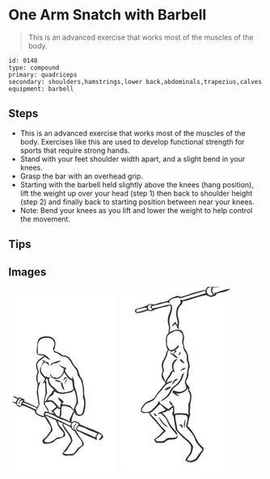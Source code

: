 # One Arm Snatch with Barbell
> This is an advanced exercise that works most of the muscles of the body.

``` 
id: 0148 
type: compound 
primary: quadriceps 
secondary: shoulders,hamstrings,lower back,abdominals,trapezius,calves 
equipment: barbell 
``` 

## Steps

 - This is an advanced exercise that works most of the muscles of the body. Exercises like this are used to develop functional strength for sports that require strong hands.
 - Stand with your feet shoulder width apart, and a slight bend in your knees.
 - Grasp the bar with an overhead grip.
 - Starting with the barbell held slightly above the knees (hang position), lift the weight up over your head (step 1) then back to shoulder height (step 2) and finally back to starting position between near your knees.
 - Note: Bend your knees as you lift and lower the weight to help control the movement.

## Tips


## Images

<svg width="163pt" height="275pt" viewBox="0 0 163 275" xmlns="http://www.w3.org/2000/svg">
  <g fill="#FFF">
    <path d="M0 0h163v275H0V0m45.71 76.72c-3.28 3.59-2.85 8.76-3.35 13.25-.51 3.35-.71 6.81.27 10.09.85.37 1.7.73 2.55 1.1 2.79.09 5.51.77 8.26 1.2-4.27 3.22-9.86 5.73-11.92 11.01-1.54 4.32.72 8.6 1.59 12.78-.2 2.7-1.81 5.11-1.86 7.85-.32 3.83 1.39 7.39 2.07 11.08.1 3.67-.91 7.24-1.37 10.85.51 6.46 2.18 12.77 2.75 19.23-.83 1.23-1.63 2.49-2.41 3.75-6.07-3.2-12.28-6.1-18.7-8.51l.08-2.96c-3.01-1.69-6.56-4.23-10.05-2.15-1.98-1.89-4.67-3.13-7.45-2.7a45.19 45.19 0 0 0 7.09 3.98c-.74 1.67-1.37 3.39-2.22 5.01-1.95-.31-3.87-.8-5.82-1.11 1.67 1.29 3.52 2.32 5.53 2.98 1.4 2.01 2.87 4.21 5.27 5.11 2.15-.78 4.11-3.52 6.56-1.99 5.4 2.38 11.09 4.25 16.12 7.38.31 2.33 1.4 4.56 3.41 5.87 3.65 1.91 7.41 4.64 11.77 3.51 2.23 4.21 4.9 8.16 7.41 12.2 2.28 3.26 2.11 8.2-.68 11.13-1.8 2.18-2.99 4.87-5.29 6.61-1.65 1.5-3.74 2.65-4.81 4.69-.21 1.89.4 3.76 1.83 5.05 4.63.51 9.36-.29 13.67-2.04 2.61-1.83 4.54-5.02 7.99-5.29 3.74-.56 7.29-2.05 10.25-4.42.47-9.13-9.72-13.46-11.35-21.83 2.93 1.3 5.83 2.67 8.86 3.74-.7.43-1.4.87-2.1 1.31 1.83 3.4 3.19 7.13 5.85 10.02 3.67 4.04 6.21 9.09 7.48 14.39-1.79 3.17-4.11 6-5.96 9.13-1.93 3.5-5.13 6.05-6.96 9.62 1.02 2.96 4.4 3.42 7.11 3.1 3.13-.39 6.46.27 9.46-.83 5.11-3.71 7.82-9.83 13.26-13.19 1.99-.98 2.09-3.4 1.38-5.24-2.8-6.69-8.95-11.45-11-18.54-2.27-.55-4.37-1.74-6.06-3.34-.42-1.98-.53-4-.62-6.02 1.38-.95 2.59-2.2 4.16-2.86 2.33.87 4.59 1.91 6.81 3.03-1.62 2.2-3.28 4.37-4.7 6.71.67 1.12 1.35 2.26 2.02 3.4a29.2 29.2 0 0 1 6.5 2.92c7.15 4.52 15.45 6.64 22.8 10.79-.14-1.85-.46-3.69-.29-5.54.63-1.62 2.08-2.72 3.14-4.03 1.46.69 2.88 1.46 4.29 2.27-.4 3.1-2.71 5.2-4.78 7.3 3.26.02 5.7-2.15 7.19-4.89-.75-1.88-1.61-3.89-3.53-4.84-9.64-5.88-20.75-8.52-30.83-13.45-1.3-3.55-5.07-3.84-8.13-5.01-.31.04-.94.13-1.26.18-1.15.7-2.38 1.24-3.57 1.86.2-5.62 1.9-10.99 4.98-15.69.47 6.93 11.08 8.28 13.48 1.96 2.86-8.11 3.32-17.16.98-25.46-1.29-4.35-.13-8.9-1.05-13.28-1.09-4.63-.83-9.82-3.9-13.76-3.43-4.24-3.1-10.23-6.43-14.51-1.77-1.96-4.11-3.48-5.18-5.99-2.14-4.3-4.18-9.06-8.67-11.41-2.62-2.2-6.66-.26-9.05-2.83-3.03-3.32-8.02-3.12-11.1-6.32 1.95-3.94 2.41-8.41 1.91-12.73-.71-3.73-4.1-6.14-7.45-7.37-5.48-.99-11.74-1.12-16.23 2.69m50.63 132.74c.54.89 1.22 1.63 2.04 2.2-.17-.92-.52-2.76-.7-3.69 1.15-1.87 2.78-3.37 3.93-5.24-2.76 1.35-4.7 3.68-5.27 6.73z"/>
    <path d="M43.77 84.94c.54-5.42 5.87-9.43 11.16-9.25 2.97.18 6.29-.27 8.88 1.51 2.81 1.5 4.11 4.76 4.37 7.79-.08 2.56-1.42 4.8-2.28 7.14.48 1.73 1.37 3.31 2.07 4.96 2.78 1.03 5.86 1.7 7.99 3.92 3.09 3.61 8.83 1.5 12.08 4.87 3.23 2.7 4.85 6.66 7.02 10.16 1.59 2.66 3.87 4.8 5.61 7.35 2.23 3.03 1.01 7.4 3.58 10.27 4.55 4.66 5.11 11.45 6.12 17.54 0 4.37.79 8.78.04 13.12 2.48 4.52 2.15 9.92 1.21 14.82-.92 3.53-.88 7.5-3.26 10.48-1.78.27-3.58.05-5.37-.02-1.61-2.87-2.74-5.96-3.84-9.04 1.3-2.71 2.48-5.48 4.23-7.93-.17-5.31-1.33-10.51-2.24-15.72-.71-4.47-3.72-8.34-3.54-12.99.37-4.1-1.28-7.91-2.9-11.57.02 1.52.11 3.03.19 4.55-5.16-2.01-7.71-6.95-10.75-11.17-.15-2.11.03-4.2 2.25-5.13-4.47-1.13-8.62-3.08-12.51-5.52 2.52 2.41 5.22 4.63 8.2 6.47.09 5.98-3.99 12.36-9.94 13.89-2.22-.62-4.49-1.06-6.78-1.37-1.07-1.69-2.1-3.45-3.7-4.71.6 6.85 9.49 9.65 14.63 5.92 2.87-1.95 4.67-5.02 6.5-7.89 1.61 2.37 3.25 4.71 5.03 6.95a15.91 15.91 0 0 0-3.96-.07c-1.38 1.56-1.97 3.63-2.87 5.47 2.48-1.92 4.09-5.27 7.68-5.14l-.29.96c1.72 1.11 3.43 2.24 5.21 3.27.42.61.84 1.23 1.27 1.84-.15 3.93.8 7.77 1.71 11.56-4.85 3.64-11.09 4.11-16.89 4.98-3.23-.58-7-1.15-8.76-4.31-2.18-3.45-6.43-4.86-8.28-8.56-1.76-2.22-2.19-5.04-2.78-7.72.92-.65 1.84-1.31 2.75-1.97-3.16-.08-6.28-.62-9.12-2.04-1.57-2.29-3.61-4.24-5.01-6.64-.33-2.46-.14-4.96-.13-7.43.64-.63 1.29-1.26 1.93-1.88-.04-.36-.13-1.07-.18-1.42 1.43-1.08 2.89-2.13 4.14-3.42 2.41 1.51 4.25 3.69 6.33 5.59-.42-1.71-.92-3.4-1.42-5.08-1.95-.66-3.95-1.13-5.98-1.47l1.61-.82c-1.85-.53-3.72-1.01-5.59-1.44 1.04.84 2.09 1.68 3.15 2.52-.92 1.13-1.82 2.29-2.72 3.44l.12 1.77c-2.55 2.7-3.75 6.48-2.96 10.14 1.5 3.79 4.14 7.09 7.48 9.44-.94 2.95-2.46 5.66-3.61 8.53.7-.74 2.09-2.22 2.78-2.96 2.31 5.07.53 10.63 1.79 15.88-.92 4.88-2.59 9.69-2.76 14.67-.32 4.59 3.6 7.72 5.79 11.3-.04.72-.11 2.14-.15 2.85l-3.24-1.17c-2.75 1.51-2.59 4.49-2.51 7.23-4.13-1.4-8.76-2.47-11.45-6.23.2-1.06.41-2.12.62-3.17 2.07-2.6 3.78-5.6 4.52-8.85-.76-6.38-1.73-12.74-2.28-19.14.47-4.79 1.87-9.35 3.65-13.79-1.14.68-2.26 1.37-3.37 2.1-.79-5.15-1.77-10.84.98-15.59-1.02-3.89-1.72-7.86-2.55-11.8.86-2.35 1.7-5.08 4.09-6.32 2.71-1.44 4.88-3.63 7.28-5.51 2.68 1.92 5.34 4.23 8.78 4.51-3.46-2.78-6.24-6.87-10.72-8.06-2.61-.37-5.28-.07-7.88-.6-1.02-4.88-.59-9.92-.25-14.85m20.06 28.57c-.56 1.4-1.12 2.79-1.64 4.2 1.37-1.15 2.65-2.39 3.88-3.68 4.22-.29 8.56-1.43 11.73-4.37-4.95-.26-9.34 2.51-13.97 3.85m21.16 25.61c-.77 1.93-1.54 3.86-2.17 5.85 1.81-2.81 3.55-5.67 4.98-8.68-.98.9-1.91 1.85-2.81 2.83m-16.16.21c2.79.96 5.56 2.22 8.55 2.34.12-.3.37-.9.49-1.19-2.34-.84-4.73-1.51-7.08-2.3-.49.29-1.47.86-1.96 1.15m9.02 3.55c.53 4.11 1.69 8.55 5.51 10.83-1.25-3.94-2.92-7.74-3.66-11.83-.46.25-1.39.75-1.85 1z"/>
    <path d="M56.83 135.69c1.04 1.61 2.05 3.3 2.07 5.29.17 5.41 5.35 8.26 8.54 11.91-1.7 1.63-3.08 3.55-3.85 5.79-4.57 3.08-6.09 8.62-9.38 12.77-.81-5.02 1.68-9.46 3.14-14.05-.69-5.72-1.31-11.47-1.04-17.24-.43-.07-1.28-.2-1.71-.26.74-1.41 1.48-2.81 2.23-4.21zM87.12 157.77c4.13.09 7.8-1.74 10.75-4.54 1.66 6.1 3.59 12.32 2.99 18.73-1.4 3.59-3.02 7.1-4.54 10.65-1.47-2.59-3.28-5.52-6.18-6.63-3.64-.5-7.3-.85-10.89-1.72.94-1.33 1.86-2.66 2.75-4.02-2.67-2.25-5.2-5.06-8.74-5.86 1.2 2.84 3.11 5.3 5.28 7.48-.74 1.58-1.45 3.17-2.11 4.79.47.84.94 1.69 1.42 2.53-.67-.01-2.02-.05-2.69-.06-2.64-3.06-5.1-6.32-8.19-8.94-2.51-2.22-6.08-1.64-9.14-1.66l2.4-4.26c2.68-2.12 7.35-3.26 7.05-7.45.25-.38.75-1.12.99-1.49 5.3 4.18 12.63 4.72 18.85 2.45zM16.05 165.99l3.81.24c-.96.67-1.94 1.32-2.92 1.96-1.04 1.88-1.74 3.91-2.3 5.98l1.55-.08c.34-1.53.04-3.42 1.3-4.58 1.51-.9 3.34-.7 5.01-.88-1.89 1.86-4.31 3.65-3.49 6.68-.97.58-1.93 1.15-2.9 1.73-1.06-.68-2.11-1.36-3.17-2.04-.1-.76-.32-2.29-.42-3.05 1.08-2.04 2.22-4.05 3.53-5.96z"/>
    <path d="M54.11 171.91c2.87-.69 5.77-1.25 8.73-1.44 3.54 1.82 6.25 4.62 8.17 8.09-2.77 1.85-5.06 4.28-7.61 6.39.54.32 1.61.98 2.14 1.31.57.81 1.15 1.62 1.74 2.43-2.49-.84-5.04-1.46-7.56-2.19-.33-1.77-.18-3.69-.9-5.37-1.3-1.88-2.93-3.49-4.33-5.29-.12-1.31-.25-2.62-.38-3.93zM20.15 172.96c2.26-1.82 4.97-.22 7.24.7 4.88 2.18 9.81 4.25 14.71 6.39-.36.58-1.09 1.75-1.45 2.34-6.78-3.27-13.75-6.11-20.5-9.43zM79.27 177.34c3.69-1.53 7.77.26 11.38 1.28 2.22 1.47 4.04 3.46 5.81 5.44.62-.59 1.26-1.16 1.91-1.72-3.08 4.69-5.27 9.83-7.83 14.8.19.72.58 2.17.78 2.9-4.74-2.49-9.64-4.65-14.63-6.55.66-1.19 1.33-2.37 2.01-3.54-.28-4.2-.48-8.5.57-12.61z"/>
    <path d="M66.86 184.82c2.03-2.38 4.82-3.89 7.23-5.83l-.77 2.37c1.15-.05 2.3-.06 3.44-.01-.29 3.89-.01 7.9-1.41 11.62-1.55-.83-3.1-1.66-4.67-2.47-.85-2.17-2.56-3.78-3.82-5.68zM53.32 189.03c2.84-3.22 7.04-.64 10.17.62 5.24 1.58 9.41 5.41 14.63 7.03 5.21 1.4 10.11 3.7 15.04 5.86-.33.97-.98 2.91-1.31 3.89-12.57-6.36-25.3-12.54-38.53-17.4zM54.17 190.88c5.69 2.01 10.91 5.06 16.39 7.52 1.26 3.52 2.29 7.23 4.67 10.2 1.78 2.87 4.47 5.03 6.13 7.98 1.46 1.84-.29 3.95-.78 5.84-3.27 1.75-7.46.22-10.36 2.76-3.25 2.66-6.74 5.65-11.17 5.75-1.98-.18-4.95.46-5.63-2.07.98-2.91 3.92-4.37 5.61-6.8 2.12-2.9 4.26-5.78 6.42-8.65-1.04-8.63-6.05-15.88-11.28-22.53z"/>
    <path d="M81.2 204.73c.65-.29 1.3-.58 1.95-.86 2.76 1.66 5.71 2.98 8.64 4.32 1.47 2.92 3.94 5.19 6.91 6.54 2.44 7.41 10.94 11.8 11 20.07-2.53 2.44-6 3.79-8.1 6.69-1.65 2.32-3.31 4.7-5.62 6.42-4.87.3-10.43 1.86-14.69-1.35 2.36-1.63 5.46-2.75 6.57-5.65 2.03-4.46 5.73-7.97 7.26-12.67-1.18-3.41-1.88-7.14-4.35-9.93-3.46-4.33-6.67-8.85-9.57-13.58zM103.92 206.81c3.9 1.01 7.79 2.13 11.4 3.98 5.33 2.93 11.17 4.74 16.8 7-1.48 1.88-2.85 3.87-3.71 6.13-7.6-4.67-16.18-7.47-24.33-10.96-1-.62-1.97-1.27-2.93-1.93.9-1.43 1.83-2.83 2.77-4.22z"/>
  </g>
  <g fill="#333">
    <path d="M45.71 76.72c4.49-3.81 10.75-3.68 16.23-2.69 3.35 1.23 6.74 3.64 7.45 7.37.5 4.32.04 8.79-1.91 12.73 3.08 3.2 8.07 3 11.1 6.32 2.39 2.57 6.43.63 9.05 2.83 4.49 2.35 6.53 7.11 8.67 11.41 1.07 2.51 3.41 4.03 5.18 5.99 3.33 4.28 3 10.27 6.43 14.51 3.07 3.94 2.81 9.13 3.9 13.76.92 4.38-.24 8.93 1.05 13.28 2.34 8.3 1.88 17.35-.98 25.46-2.4 6.32-13.01 4.97-13.48-1.96a30.443 30.443 0 0 0-4.98 15.69c1.19-.62 2.42-1.16 3.57-1.86.32-.05.95-.14 1.26-.18 3.06 1.17 6.83 1.46 8.13 5.01 10.08 4.93 21.19 7.57 30.83 13.45 1.92.95 2.78 2.96 3.53 4.84-1.49 2.74-3.93 4.91-7.19 4.89 2.07-2.1 4.38-4.2 4.78-7.3-1.41-.81-2.83-1.58-4.29-2.27-1.06 1.31-2.51 2.41-3.14 4.03-.17 1.85.15 3.69.29 5.54-7.35-4.15-15.65-6.27-22.8-10.79a29.2 29.2 0 0 0-6.5-2.92c-.67-1.14-1.35-2.28-2.02-3.4 1.42-2.34 3.08-4.51 4.7-6.71-2.22-1.12-4.48-2.16-6.81-3.03-1.57.66-2.78 1.91-4.16 2.86.09 2.02.2 4.04.62 6.02 1.69 1.6 3.79 2.79 6.06 3.34 2.05 7.09 8.2 11.85 11 18.54.71 1.84.61 4.26-1.38 5.24-5.44 3.36-8.15 9.48-13.26 13.19-3 1.1-6.33.44-9.46.83-2.71.32-6.09-.14-7.11-3.1 1.83-3.57 5.03-6.12 6.96-9.62 1.85-3.13 4.17-5.96 5.96-9.13-1.27-5.3-3.81-10.35-7.48-14.39-2.66-2.89-4.02-6.62-5.85-10.02.7-.44 1.4-.88 2.1-1.31-3.03-1.07-5.93-2.44-8.86-3.74 1.63 8.37 11.82 12.7 11.35 21.83-2.96 2.37-6.51 3.86-10.25 4.42-3.45.27-5.38 3.46-7.99 5.29-4.31 1.75-9.04 2.55-13.67 2.04-1.43-1.29-2.04-3.16-1.83-5.05 1.07-2.04 3.16-3.19 4.81-4.69 2.3-1.74 3.49-4.43 5.29-6.61 2.79-2.93 2.96-7.87.68-11.13-2.51-4.04-5.18-7.99-7.41-12.2-4.36 1.13-8.12-1.6-11.77-3.51-2.01-1.31-3.1-3.54-3.41-5.87-5.03-3.13-10.72-5-16.12-7.38-2.45-1.53-4.41 1.21-6.56 1.99-2.4-.9-3.87-3.1-5.27-5.11-2.01-.66-3.86-1.69-5.53-2.98 1.95.31 3.87.8 5.82 1.11.85-1.62 1.48-3.34 2.22-5.01a45.19 45.19 0 0 1-7.09-3.98c2.78-.43 5.47.81 7.45 2.7 3.49-2.08 7.04.46 10.05 2.15l-.08 2.96c6.42 2.41 12.63 5.31 18.7 8.51.78-1.26 1.58-2.52 2.41-3.75-.57-6.46-2.24-12.77-2.75-19.23.46-3.61 1.47-7.18 1.37-10.85-.68-3.69-2.39-7.25-2.07-11.08.05-2.74 1.66-5.15 1.86-7.85-.87-4.18-3.13-8.46-1.59-12.78 2.06-5.28 7.65-7.79 11.92-11.01-2.75-.43-5.47-1.11-8.26-1.2-.85-.37-1.7-.73-2.55-1.1-.98-3.28-.78-6.74-.27-10.09.5-4.49.07-9.66 3.35-13.25m-1.94 8.22c-.34 4.93-.77 9.97.25 14.85 2.6.53 5.27.23 7.88.6 4.48 1.19 7.26 5.28 10.72 8.06-3.44-.28-6.1-2.59-8.78-4.51-2.4 1.88-4.57 4.07-7.28 5.51-2.39 1.24-3.23 3.97-4.09 6.32.83 3.94 1.53 7.91 2.55 11.8-2.75 4.75-1.77 10.44-.98 15.59 1.11-.73 2.23-1.42 3.37-2.1-1.78 4.44-3.18 9-3.65 13.79.55 6.4 1.52 12.76 2.28 19.14-.74 3.25-2.45 6.25-4.52 8.85-.21 1.05-.42 2.11-.62 3.17 2.69 3.76 7.32 4.83 11.45 6.23-.08-2.74-.24-5.72 2.51-7.23l3.24 1.17c.04-.71.11-2.13.15-2.85-2.19-3.58-6.11-6.71-5.79-11.3.17-4.98 1.84-9.79 2.76-14.67-1.26-5.25.52-10.81-1.79-15.88-.69.74-2.08 2.22-2.78 2.96 1.15-2.87 2.67-5.58 3.61-8.53-3.34-2.35-5.98-5.65-7.48-9.44-.79-3.66.41-7.44 2.96-10.14l-.12-1.77c.9-1.15 1.8-2.31 2.72-3.44-1.06-.84-2.11-1.68-3.15-2.52 1.87.43 3.74.91 5.59 1.44l-1.61.82c2.03.34 4.03.81 5.98 1.47.5 1.68 1 3.37 1.42 5.08-2.08-1.9-3.92-4.08-6.33-5.59-1.25 1.29-2.71 2.34-4.14 3.42.05.35.14 1.06.18 1.42-.64.62-1.29 1.25-1.93 1.88-.01 2.47-.2 4.97.13 7.43 1.4 2.4 3.44 4.35 5.01 6.64 2.84 1.42 5.96 1.96 9.12 2.04-.91.66-1.83 1.32-2.75 1.97.59 2.68 1.02 5.5 2.78 7.72 1.85 3.7 6.1 5.11 8.28 8.56 1.76 3.16 5.53 3.73 8.76 4.31 5.8-.87 12.04-1.34 16.89-4.98-.91-3.79-1.86-7.63-1.71-11.56-.43-.61-.85-1.23-1.27-1.84-1.78-1.03-3.49-2.16-5.21-3.27l.29-.96c-3.59-.13-5.2 3.22-7.68 5.14.9-1.84 1.49-3.91 2.87-5.47 1.32-.14 2.64-.12 3.96.07-1.78-2.24-3.42-4.58-5.03-6.95-1.83 2.87-3.63 5.94-6.5 7.89-5.14 3.73-14.03.93-14.63-5.92 1.6 1.26 2.63 3.02 3.7 4.71 2.29.31 4.56.75 6.78 1.37 5.95-1.53 10.03-7.91 9.94-13.89-2.98-1.84-5.68-4.06-8.2-6.47 3.89 2.44 8.04 4.39 12.51 5.52-2.22.93-2.4 3.02-2.25 5.13 3.04 4.22 5.59 9.16 10.75 11.17-.08-1.52-.17-3.03-.19-4.55 1.62 3.66 3.27 7.47 2.9 11.57-.18 4.65 2.83 8.52 3.54 12.99.91 5.21 2.07 10.41 2.24 15.72-1.75 2.45-2.93 5.22-4.23 7.93 1.1 3.08 2.23 6.17 3.84 9.04 1.79.07 3.59.29 5.37.02 2.38-2.98 2.34-6.95 3.26-10.48.94-4.9 1.27-10.3-1.21-14.82.75-4.34-.04-8.75-.04-13.12-1.01-6.09-1.57-12.88-6.12-17.54-2.57-2.87-1.35-7.24-3.58-10.27-1.74-2.55-4.02-4.69-5.61-7.35-2.17-3.5-3.79-7.46-7.02-10.16-3.25-3.37-8.99-1.26-12.08-4.87-2.13-2.22-5.21-2.89-7.99-3.92-.7-1.65-1.59-3.23-2.07-4.96.86-2.34 2.2-4.58 2.28-7.14-.26-3.03-1.56-6.29-4.37-7.79-2.59-1.78-5.91-1.33-8.88-1.51-5.29-.18-10.62 3.83-11.16 9.25m13.06 50.75c-.75 1.4-1.49 2.8-2.23 4.21.43.06 1.28.19 1.71.26-.27 5.77.35 11.52 1.04 17.24-1.46 4.59-3.95 9.03-3.14 14.05 3.29-4.15 4.81-9.69 9.38-12.77.77-2.24 2.15-4.16 3.85-5.79-3.19-3.65-8.37-6.5-8.54-11.91-.02-1.99-1.03-3.68-2.07-5.29m30.29 22.08c-6.22 2.27-13.55 1.73-18.85-2.45-.24.37-.74 1.11-.99 1.49.3 4.19-4.37 5.33-7.05 7.45l-2.4 4.26c3.06.02 6.63-.56 9.14 1.66 3.09 2.62 5.55 5.88 8.19 8.94.67.01 2.02.05 2.69.06-.48-.84-.95-1.69-1.42-2.53.66-1.62 1.37-3.21 2.11-4.79-2.17-2.18-4.08-4.64-5.28-7.48 3.54.8 6.07 3.61 8.74 5.86-.89 1.36-1.81 2.69-2.75 4.02 3.59.87 7.25 1.22 10.89 1.72 2.9 1.11 4.71 4.04 6.18 6.63 1.52-3.55 3.14-7.06 4.54-10.65.6-6.41-1.33-12.63-2.99-18.73-2.95 2.8-6.62 4.63-10.75 4.54m-71.07 8.22c-1.31 1.91-2.45 3.92-3.53 5.96.1.76.32 2.29.42 3.05 1.06.68 2.11 1.36 3.17 2.04.97-.58 1.93-1.15 2.9-1.73-.82-3.03 1.6-4.82 3.49-6.68-1.67.18-3.5-.02-5.01.88-1.26 1.16-.96 3.05-1.3 4.58l-1.55.08c.56-2.07 1.26-4.1 2.3-5.98.98-.64 1.96-1.29 2.92-1.96l-3.81-.24m38.06 5.92c.13 1.31.26 2.62.38 3.93 1.4 1.8 3.03 3.41 4.33 5.29.72 1.68.57 3.6.9 5.37 2.52.73 5.07 1.35 7.56 2.19-.59-.81-1.17-1.62-1.74-2.43-.53-.33-1.6-.99-2.14-1.31 2.55-2.11 4.84-4.54 7.61-6.39-1.92-3.47-4.63-6.27-8.17-8.09-2.96.19-5.86.75-8.73 1.44m-33.96 1.05c6.75 3.32 13.72 6.16 20.5 9.43.36-.59 1.09-1.76 1.45-2.34-4.9-2.14-9.83-4.21-14.71-6.39-2.27-.92-4.98-2.52-7.24-.7m59.12 4.38c-1.05 4.11-.85 8.41-.57 12.61-.68 1.17-1.35 2.35-2.01 3.54 4.99 1.9 9.89 4.06 14.63 6.55-.2-.73-.59-2.18-.78-2.9 2.56-4.97 4.75-10.11 7.83-14.8-.65.56-1.29 1.13-1.91 1.72-1.77-1.98-3.59-3.97-5.81-5.44-3.61-1.02-7.69-2.81-11.38-1.28m-12.41 7.48c1.26 1.9 2.97 3.51 3.82 5.68 1.57.81 3.12 1.64 4.67 2.47 1.4-3.72 1.12-7.73 1.41-11.62-1.14-.05-2.29-.04-3.44.01l.77-2.37c-2.41 1.94-5.2 3.45-7.23 5.83m-13.54 4.21c13.23 4.86 25.96 11.04 38.53 17.4.33-.98.98-2.92 1.31-3.89-4.93-2.16-9.83-4.46-15.04-5.86-5.22-1.62-9.39-5.45-14.63-7.03-3.13-1.26-7.33-3.84-10.17-.62m.85 1.85c5.23 6.65 10.24 13.9 11.28 22.53-2.16 2.87-4.3 5.75-6.42 8.65-1.69 2.43-4.63 3.89-5.61 6.8.68 2.53 3.65 1.89 5.63 2.07 4.43-.1 7.92-3.09 11.17-5.75 2.9-2.54 7.09-1.01 10.36-2.76.49-1.89 2.24-4 .78-5.84-1.66-2.95-4.35-5.11-6.13-7.98-2.38-2.97-3.41-6.68-4.67-10.2-5.48-2.46-10.7-5.51-16.39-7.52m27.03 13.85c2.9 4.73 6.11 9.25 9.57 13.58 2.47 2.79 3.17 6.52 4.35 9.93-1.53 4.7-5.23 8.21-7.26 12.67-1.11 2.9-4.21 4.02-6.57 5.65 4.26 3.21 9.82 1.65 14.69 1.35 2.31-1.72 3.97-4.1 5.62-6.42 2.1-2.9 5.57-4.25 8.1-6.69-.06-8.27-8.56-12.66-11-20.07-2.97-1.35-5.44-3.62-6.91-6.54-2.93-1.34-5.88-2.66-8.64-4.32-.65.28-1.3.57-1.95.86m22.72 2.08c-.94 1.39-1.87 2.79-2.77 4.22.96.66 1.93 1.31 2.93 1.93 8.15 3.49 16.73 6.29 24.33 10.96.86-2.26 2.23-4.25 3.71-6.13-5.63-2.26-11.47-4.07-16.8-7-3.61-1.85-7.5-2.97-11.4-3.98z"/>
    <path d="M63.83 113.51c4.63-1.34 9.02-4.11 13.97-3.85-3.17 2.94-7.51 4.08-11.73 4.37-1.23 1.29-2.51 2.53-3.88 3.68.52-1.41 1.08-2.8 1.64-4.2zM84.99 139.12c.9-.98 1.83-1.93 2.81-2.83-1.43 3.01-3.17 5.87-4.98 8.68.63-1.99 1.4-3.92 2.17-5.85zM68.83 139.33c.49-.29 1.47-.86 1.96-1.15 2.35.79 4.74 1.46 7.08 2.3-.12.29-.37.89-.49 1.19-2.99-.12-5.76-1.38-8.55-2.34zM77.85 142.88c.46-.25 1.39-.75 1.85-1 .74 4.09 2.41 7.89 3.66 11.83-3.82-2.28-4.98-6.72-5.51-10.83zM96.34 209.46c.57-3.05 2.51-5.38 5.27-6.73-1.15 1.87-2.78 3.37-3.93 5.24.18.93.53 2.77.7 3.69-.82-.57-1.5-1.31-2.04-2.2z"/>
  </g>
</svg>

<svg width="163pt" height="275pt" viewBox="0 0 163 275" xmlns="http://www.w3.org/2000/svg">
  <g fill="#FFF">
    <path d="M0 0h129.96c-1.41 1.4-2.43 3.12-3.14 4.96-.26.08-.77.24-1.03.31l-.06-.71c-6.93 1.81-13.94 3.37-20.78 5.54-4.95 1.79-9.92 3.66-15.09 4.72-2.27-.48-4.56-1.92-6.9-.84-4.12 1.57-9.09 2.55-11.69 6.48-5.74 2.47-12.18 2.54-17.89 5.13-3.74 1.92-8.19-1.57-11.79.93-5.49 3.79-12.31 4.54-18.47 6.68-1.37 1.42-1.52 4.14.49 5.06 1.38 1.34 3.34.65 4.99.36 4.14-.81 8.23-1.93 12.12-3.58 2.68 1.04 5.85 1.66 8.43-.01 3.36-2.19 7.39-2.67 11.12-3.93 4.6-1.49 9.69-1.38 13.93-3.95.41 1.22.83 2.43 1.25 3.65-.57 6.34-4.8 11.72-4.64 18.16-.19 2.82.13 5.65 1.1 8.3 1.38 3.73.04 7.67-.28 11.47-4.94 4.84-3.94 12.12-3.2 18.33.29 2.31 1.23 4.47 2.3 6.51-1.68 2.37-2.43 5.18-3.12 7.96-1.21 4.82-5.11 8.54-5.85 13.54-.55 3.07.87 5.98 1.32 8.96-.39 3.31-2.34 6.5-1.4 9.91.96 3.18 3.11 5.87 5.48 8.14l-.36 2.36c-3.82 3.09-6.12 7.52-9.48 11.02-2.93 3.15-4.72 7.14-7.49 10.41-4.07 2.72-9.13 3.83-12.96 6.98-2.93 3.17-6.02 6.64-6.25 11.19l.6 1.79c1.19.62 2.39 1.23 3.59 1.83 2.54-.52 5.13-.59 7.72-.59 2.37 5.38 6.74 9.43 10.67 13.65 3.36 4.74 7.35 8.96 11.29 13.21-4.37 4.65-8.68 9.38-14.12 12.83 1.02 1.99 1.88 4.84 4.53 5.02 3.36.11 6.72-.12 10.09-.02 1.97-1.91 4.07-3.95 6.91-4.39 4.3-1.3 10.04.68 13.11-3.53 0-1.01-.01-3.02-.01-4.03-.63 1.21-1.18 2.46-1.74 3.71-3.39.76-6.86.76-10.32.77-3.62-.03-5.9 3.22-8.9 4.71-2.99.58-6.05.37-9.07.57-.69-.67-2.06-2-2.74-2.67 2.75-2.13 6.15-3.38 8.46-6.06 2.24-2.47 4.85-4.55 7.27-6.82-4.13-3.89-8.34-7.79-11.58-12.5-3.56-5.2-8.62-9.13-12.44-14.13 6.67-2.56 9.8-9.26 15.35-13.29 2.89 2.76 5.39 5.94 8.53 8.46-3.83 2.82-9.42 2.27-12.29 6.62 1.56-.34 3.12-.7 4.67-1.08 2.72 2.55 5.83 4.8 7.95 7.91 2.56 5.21 4.57 10.81 8.46 15.23 2.08 2.81 5.29 4.84 6.41 8.31.57.02 1.14-.01 1.71 0 .13-4.74-4.48-6.78-6.82-10.18-2.51-3.67-5.4-7.16-6.98-11.37-1.8-4.5-5.5-7.76-8.7-11.26 2.74-.01 5.56-.38 7.42-2.61 1.07-.04 2.14-.07 3.21-.1 1.72-1.75 3.49-3.46 5.38-5.01.22 1.91.38 3.83.47 5.75-1.65 2.43-1.66 5.51.59 7.61 1.1 6.59 2.01 13.23 3.18 19.79 2.68 3.99 6.34 7.18 9.62 10.67 3.67 4.03 8.68 6.73 11.63 11.44 3.09 3.56 1.14 8.47.04 12.42-2.55 3.5-5.41 6.8-6.99 10.92 3.57 3.56 9.02 3.72 13.42 1.67 4.87-1.65 7.17-6.56 9.67-10.62 1.7-2.93 4.93-5.6 3.92-9.37-3.27-3.07-6.69-6.12-8.84-10.12-4.29-7.85-7.9-16.43-14.97-22.28 1.01-5.95 2.31-11.81 4.2-17.54-2.05-4.3.71-8.96-.38-13.47 1.33-7.42 4.27-16.32-1.36-22.76.18-1.24.37-2.49.57-3.73-1.11-1.44-2.22-2.9-3.39-4.3-.72-1.37-1.45-2.74-2.16-4.12 1.65-3.53 4.09-6.96 3.94-11.03.02-3.07-.12-6.22 1.23-9.07 1.46-3.21.41-6.67-.73-9.78-1.11-2.86-.58-5.98-1.04-8.95-.98-4.06-3.05-7.74-5.44-11.13-.31-2.37-.84-4.69-1.27-7.04-.89-3.91 1.89-7.77.37-11.62-.99-2.86-1.33-6.75-4.59-7.95-5.82-2.3-12.18.09-17.06 3.42 1.09-3.16 1.83-6.6 1.04-9.92-.66-2.92-1-5.93-.68-8.92.39-5.89 3.7-11.12 3.98-17.02.34-2.12-.23-4.8-2.2-5.93-8.85 1.15-17.24 4.56-26.06 5.84-1.85.37-1.78-1.9-2.45-3.01 8.18-1.81 16.18-4.3 24.4-5.95.56.47 1.68 1.4 2.24 1.87.27-1.78-.56-4.22 1.3-5.35 3.2-2.47 7.41-2.6 11.17-3.68 1.42.34 2.84 1.43 4.36.91 7.09-1.67 13.76-4.75 20.88-6.32 4.86-1.49 9.95-2.34 14.52-4.65.65 1.15 1.24 2.32 1.84 3.51C115.76 13.25 104 16.3 92.4 19.89c-1.02-.39-2.04-.74-3.07-1.07 0 1.7.42 3.42.07 5.1-1.39 2.57-3.91 4.39-5.02 7.12-.75 3.28-1.27 6.64-1.37 10.01.57 5.3 3.31 10.4 1.9 15.83-1.14-1.66-2.23-3.34-3.28-5.06-1.85 2.38-3.72 4.79-4.98 7.55 1.88-1.24 3.58-2.73 5.24-4.24.72.98 1.44 1.97 2.17 2.96.26 2.01.9 3.96 2.74 5.09-.2-3.43.3-6.82.68-10.21-.2-4.04-1.67-7.87-2.3-11.85-.01-5.75 1.47-12.06 6.52-15.52.44-1.44.91-2.87 1.39-4.3 4.08-.37 7.96-1.68 11.86-2.83 7.36-2.54 14.88-4.62 22.49-6.24 2.45 1.13 4.96 2.21 7.63 2.71 2.24-.15 4.27-1.3 6.38-1.98 1.07-1.23 1.59-3.35 3.51-3.47 6.16-1.56 12.75-2.1 18.04-6V275H0V0m50.37 187.09c-.32 2.32 1.59 6.55 4.23 4.2-1.44-1.38-2.77-2.85-4.23-4.2m6.9 7.18c3.12 5.73 7.03 11.63 13.23 14.32-1.44-2.89-4.6-4.22-6.44-6.78-1.85-2.45-3.73-4.88-5.61-7.3l-1.18-.24z"/>
    <path d="M149.22 0H163v3.09c-7.09.72-13.88 2.99-20.51 5.51l-1.8-.44-.84 3.19c-1.05-1.43-2.38-2.72-2.97-4.42-.28-2.06.33-4.09.76-6.08 3.87-.04 7.75-.23 11.58-.85z"/>
    <path d="M129.25 3.27c1.31-2.42 4.24-2.88 6.73-2.91-.62 2.2-1.4 4.47-.99 6.79.84 1.55 1.96 2.91 2.96 4.35-4.86 4.54-11.92-3.39-8.7-8.23zM41.4 27.92c1.56-.71 3.08-1.97 4.92-1.68-.38 1.48-2.16 3.16-.94 4.68.73 1.09 1.81 1.87 2.74 2.77-1.12.3-3.36.91-4.48 1.21-2.3-1.65-2.5-4.39-2.24-6.98zM24.18 33.93c4.87-1.23 9.85-2.67 14.79-3.27.28.64.85 1.94 1.14 2.59-4.59 1.83-9.35 3.22-14.17 4.31-2.25.67-2.04-2.28-1.76-3.63zM79.5 66.39c4.74-2.65 11.86-.4 13.11 5.19 1.99 4.28-2.22 8.75.09 12.96 1.16 2.54.74 5.41 1.52 8.02 1.51 2.88 3.49 5.53 4.52 8.65.62 3.26-.6 6.78.96 9.89 1.41 3.08 1.65 6.61.77 9.88-.97 3.97-.92 8.1-1.69 12.1-1.01 3.58-4.03 7.32-2.06 11.06.95 2.24 1.19 4.67 1.4 7.06-2.11 2.38-5.06 3.76-8.04 4.69-3.72.23-7.33-.68-10.72-2.15-.3.1-.91.29-1.22.39.1.49.29 1.48.38 1.98-.52.04-1.56.13-2.08.17 3.73 2.24 6.99 6.62 11.82 5.6-1.97-1.31-4.03-2.49-6.07-3.68 7.11 1.63 14.56-1.81 18.48-7.83.21 1.68-.01 3.5.88 5.02 3.46 5.12 2.77 11.98.3 17.38-1.03 1.95-.55 4.18-.49 6.29.3 3.65-1.18 7.48.77 10.9-4.26-2.62-9.44-1.83-14.19-2.18-2.64-.3-5.19.53-7.75.99.45-4.02.09-8.01-.27-12.02-.3-.02-.92-.05-1.22-.07-.72-3.09-3.47-5.24-5.39-7.63-1.03 2.17 1.05 4.17 1.8 6.09 1.03.35 2.06.71 3.1 1.07a49.914 49.914 0 0 0-6.57 5.76c-4.04-3.19-8.25-6.18-12.45-9.16-.48-1.18-.93-2.38-1.33-3.59-1.59 2.35-2.14 5.35-4.34 7.29-2.74 2.55-5.12 5.48-7.99 7.87-4.21 1.92-9.24 2.81-13.36.16l-.11-.72-.01-.81.15-.78.33-.66c2.11-3.4 4.09-7.43 8.07-8.95 3.77-2.13 8.73-2.75 11.17-6.7 2.32-3.63 4.59-7.36 7.8-10.28 3.77-3.3 5.56-8.41 10-11.02 2.5-1.95 6.2-2.19 8.02-4.97-3.12.22-5.94 1.61-8.72 2.91.78-2.77 1.92-5.47 3.94-7.57 2.54-2.77 4.03-6.26 5.44-9.69.93.67 1.86 1.34 2.81 1.99-.7-4.07-3.29-8.25-1.28-12.36.86-3.26 3.58-5.34 5.58-7.87-7.31.5-10.76 10.91-6.77 16.52-2.45.85-3.44 3.32-4.57 5.4-2.03 4.1-5.5 7.37-6.76 11.86-1.17-3.33-3.12-6.39-3.88-9.84-.68-3.34 2.87-6.18 1.19-9.45-1.92-4.96.19-10.05 2.72-14.33 2.45-3.89 2.76-8.57 4-12.89 1.56.67 3.13 1.35 4.69 2.03a65.68 65.68 0 0 0 4.48-1.93c1.11 2.01-.54 3.85-1.35 5.61-1.8-.87-3.56-1.81-5.24-2.9l1.35 2.49c3.77 1.91 6.27 6.53 10.98 6.2-1.66-2.4-4.19-3.94-6.55-5.54 1.33-1.83 2.44-3.94 4.48-5.1a39.82 39.82 0 0 1-3.02-.85c2.48-1.93 7.06-3.98 5.77-7.89-3.65 3.52-7.43 8.17-13.1 7.61-2.14-3.33-4.85-6.87-4.38-11.06.24-3.18-.68-6.64.87-9.58 1.82-3.67 5.93-5.07 9.23-7.03m9.15 30.33c-.89 1.88-1.77 3.78-2.51 5.73 1.46-1.28 2.99-2.54 4.01-4.21-.37-.38-1.12-1.14-1.5-1.52m-.42 11.78c1.45 1.31 2.8 2.72 4.09 4.19 1.02.28 2.04.55 3.06.81-.88-2.69-3.32-4.31-5.24-6.22-.64.41-1.27.81-1.91 1.22m1.3 16.57c2.6-1.42 5.98-2.03 7.69-4.64-3.39-.38-6.04 1.93-7.69 4.64m2.54 5.07c-1.21 2.79-1.85 5.81-3.2 8.53-3.2 4.34-7.46 7.74-11.5 11.25-1.82.89-2.32 2.93-3.18 4.59-2.3 5.19-6.36 9.5-11.11 12.55-1.31.87-2.48 1.94-3.49 3.14 5.05-1.63 9.33-4.98 12.99-8.75 2.24-2.63 3.48-5.92 5.15-8.91 3.15-4.11 8.02-6.41 11.16-10.54 3.75-4.18 4.16-10.03 6.68-14.85-1.16 1-2.33 2-3.5 2.99m-15.33 15.25c3.33-1.94 4.52-6.39 8.63-7.17-.07-.36-.21-1.07-.27-1.43-4.76-.29-6.96 4.88-8.36 8.6m-10.96 8.63c3.91-.83 7.91-2.68 10.37-5.92-4.18-.11-8.57 2.01-10.37 5.92zM82.07 190.35c5.12-.44 10.37-.61 15.45.29 2.9 1.43 2.61 4.95 2.19 7.65.08 3.3-2.64 6.17-1.56 9.52 3.24 5.02 8.31 8.7 10.97 14.13 1.39 2.57 2.31 5.36 3.41 8.06 2.51 4.15 6.09 7.5 9.36 11.04.48 2.08-1.89 3.4-2.92 4.93-2.98 2.87-4.24 7.1-7.49 9.71-3.45 1.88-7.53 3.83-11.46 2.12-.97-.88.11-1.88.41-2.76 1.43-3.34 4.97-5.31 5.89-8.93.96-3.61 3.3-7.72.89-11.26-2.23-2.78-4.08-6-7.06-8.05-3.73-2.52-6.75-5.88-10.06-8.88-2.8-2.63-5.98-5.71-5.74-9.89-1.1-5.84-2.78-11.65-2.28-17.68m12.61 17.7c.22.32.67.96.89 1.28.39-4.32 1.46-8.61 1.15-12.96-1.69 3.62-2.14 7.72-2.04 11.68m-7.57-3.02c1.16.65 2.34 1.28 3.52 1.93.34 1.19.63 2.48 1.7 3.26l.33-4.33c-1.46-1.81-3.6-1.2-5.55-.86z"/>
  </g>
  <g fill="#333">
    <path d="M129.96 0h19.26c-3.83.62-7.71.81-11.58.85-.43 1.99-1.04 4.02-.76 6.08.59 1.7 1.92 2.99 2.97 4.42l.84-3.19 1.8.44c6.63-2.52 13.42-4.79 20.51-5.51v.4c-5.29 3.9-11.88 4.44-18.04 6-1.92.12-2.44 2.24-3.51 3.47-2.11.68-4.14 1.83-6.38 1.98-2.67-.5-5.18-1.58-7.63-2.71-7.61 1.62-15.13 3.7-22.49 6.24-3.9 1.15-7.78 2.46-11.86 2.83-.48 1.43-.95 2.86-1.39 4.3-5.05 3.46-6.53 9.77-6.52 15.52.63 3.98 2.1 7.81 2.3 11.85-.38 3.39-.88 6.78-.68 10.21-1.84-1.13-2.48-3.08-2.74-5.09-.73-.99-1.45-1.98-2.17-2.96-1.66 1.51-3.36 3-5.24 4.24 1.26-2.76 3.13-5.17 4.98-7.55 1.05 1.72 2.14 3.4 3.28 5.06 1.41-5.43-1.33-10.53-1.9-15.83.1-3.37.62-6.73 1.37-10.01 1.11-2.73 3.63-4.55 5.02-7.12.35-1.68-.07-3.4-.07-5.1 1.03.33 2.05.68 3.07 1.07 11.6-3.59 23.36-6.64 34.81-10.68-.6-1.19-1.19-2.36-1.84-3.51-4.57 2.31-9.66 3.16-14.52 4.65-7.12 1.57-13.79 4.65-20.88 6.32-1.52.52-2.94-.57-4.36-.91-3.76 1.08-7.97 1.21-11.17 3.68-1.86 1.13-1.03 3.57-1.3 5.35-.56-.47-1.68-1.4-2.24-1.87-8.22 1.65-16.22 4.14-24.4 5.95.67 1.11.6 3.38 2.45 3.01 8.82-1.28 17.21-4.69 26.06-5.84 1.97 1.13 2.54 3.81 2.2 5.93-.28 5.9-3.59 11.13-3.98 17.02-.32 2.99.02 6 .68 8.92.79 3.32.05 6.76-1.04 9.92 4.88-3.33 11.24-5.72 17.06-3.42 3.26 1.2 3.6 5.09 4.59 7.95 1.52 3.85-1.26 7.71-.37 11.62.43 2.35.96 4.67 1.27 7.04 2.39 3.39 4.46 7.07 5.44 11.13.46 2.97-.07 6.09 1.04 8.95 1.14 3.11 2.19 6.57.73 9.78-1.35 2.85-1.21 6-1.23 9.07.15 4.07-2.29 7.5-3.94 11.03.71 1.38 1.44 2.75 2.16 4.12 1.17 1.4 2.28 2.86 3.39 4.3-.2 1.24-.39 2.49-.57 3.73 5.63 6.44 2.69 15.34 1.36 22.76 1.09 4.51-1.67 9.17.38 13.47-1.89 5.73-3.19 11.59-4.2 17.54 7.07 5.85 10.68 14.43 14.97 22.28 2.15 4 5.57 7.05 8.84 10.12 1.01 3.77-2.22 6.44-3.92 9.37-2.5 4.06-4.8 8.97-9.67 10.62-4.4 2.05-9.85 1.89-13.42-1.67 1.58-4.12 4.44-7.42 6.99-10.92 1.1-3.95 3.05-8.86-.04-12.42-2.95-4.71-7.96-7.41-11.63-11.44-3.28-3.49-6.94-6.68-9.62-10.67-1.17-6.56-2.08-13.2-3.18-19.79-2.25-2.1-2.24-5.18-.59-7.61-.09-1.92-.25-3.84-.47-5.75-1.89 1.55-3.66 3.26-5.38 5.01-1.07.03-2.14.06-3.21.1-1.86 2.23-4.68 2.6-7.42 2.61 3.2 3.5 6.9 6.76 8.7 11.26 1.58 4.21 4.47 7.7 6.98 11.37 2.34 3.4 6.95 5.44 6.82 10.18-.57-.01-1.14.02-1.71 0-1.12-3.47-4.33-5.5-6.41-8.31-3.89-4.42-5.9-10.02-8.46-15.23-2.12-3.11-5.23-5.36-7.95-7.91-1.55.38-3.11.74-4.67 1.08 2.87-4.35 8.46-3.8 12.29-6.62-3.14-2.52-5.64-5.7-8.53-8.46-5.55 4.03-8.68 10.73-15.35 13.29 3.82 5 8.88 8.93 12.44 14.13 3.24 4.71 7.45 8.61 11.58 12.5-2.42 2.27-5.03 4.35-7.27 6.82-2.31 2.68-5.71 3.93-8.46 6.06.68.67 2.05 2 2.74 2.67 3.02-.2 6.08.01 9.07-.57 3-1.49 5.28-4.74 8.9-4.71 3.46-.01 6.93-.01 10.32-.77.56-1.25 1.11-2.5 1.74-3.71 0 1.01.01 3.02.01 4.03-3.07 4.21-8.81 2.23-13.11 3.53-2.84.44-4.94 2.48-6.91 4.39-3.37-.1-6.73.13-10.09.02-2.65-.18-3.51-3.03-4.53-5.02 5.44-3.45 9.75-8.18 14.12-12.83-3.94-4.25-7.93-8.47-11.29-13.21-3.93-4.22-8.3-8.27-10.67-13.65-2.59 0-5.18.07-7.72.59-1.2-.6-2.4-1.21-3.59-1.83l-.6-1.79c.23-4.55 3.32-8.02 6.25-11.19 3.83-3.15 8.89-4.26 12.96-6.98 2.77-3.27 4.56-7.26 7.49-10.41 3.36-3.5 5.66-7.93 9.48-11.02l.36-2.36c-2.37-2.27-4.52-4.96-5.48-8.14-.94-3.41 1.01-6.6 1.4-9.91-.45-2.98-1.87-5.89-1.32-8.96.74-5 4.64-8.72 5.85-13.54.69-2.78 1.44-5.59 3.12-7.96-1.07-2.04-2.01-4.2-2.3-6.51-.74-6.21-1.74-13.49 3.2-18.33.32-3.8 1.66-7.74.28-11.47-.97-2.65-1.29-5.48-1.1-8.3-.16-6.44 4.07-11.82 4.64-18.16-.42-1.22-.84-2.43-1.25-3.65-4.24 2.57-9.33 2.46-13.93 3.95-3.73 1.26-7.76 1.74-11.12 3.93-2.58 1.67-5.75 1.05-8.43.01-3.89 1.65-7.98 2.77-12.12 3.58-1.65.29-3.61.98-4.99-.36-2.01-.92-1.86-3.64-.49-5.06 6.16-2.14 12.98-2.89 18.47-6.68 3.6-2.5 8.05.99 11.79-.93 5.71-2.59 12.15-2.66 17.89-5.13 2.6-3.93 7.57-4.91 11.69-6.48 2.34-1.08 4.63.36 6.9.84 5.17-1.06 10.14-2.93 15.09-4.72 6.84-2.17 13.85-3.73 20.78-5.54l.06.71c.26-.07.77-.23 1.03-.31.71-1.84 1.73-3.56 3.14-4.96m-.71 3.27c-3.22 4.84 3.84 12.77 8.7 8.23-1-1.44-2.12-2.8-2.96-4.35-.41-2.32.37-4.59.99-6.79-2.49.03-5.42.49-6.73 2.91M41.4 27.92c-.26 2.59-.06 5.33 2.24 6.98 1.12-.3 3.36-.91 4.48-1.21-.93-.9-2.01-1.68-2.74-2.77-1.22-1.52.56-3.2.94-4.68-1.84-.29-3.36.97-4.92 1.68m-17.22 6.01c-.28 1.35-.49 4.3 1.76 3.63 4.82-1.09 9.58-2.48 14.17-4.31-.29-.65-.86-1.95-1.14-2.59-4.94.6-9.92 2.04-14.79 3.27M79.5 66.39c-3.3 1.96-7.41 3.36-9.23 7.03-1.55 2.94-.63 6.4-.87 9.58-.47 4.19 2.24 7.73 4.38 11.06 5.67.56 9.45-4.09 13.1-7.61 1.29 3.91-3.29 5.96-5.77 7.89 1 .32 2 .61 3.02.85-2.04 1.16-3.15 3.27-4.48 5.1 2.36 1.6 4.89 3.14 6.55 5.54-4.71.33-7.21-4.29-10.98-6.2l-1.35-2.49c1.68 1.09 3.44 2.03 5.24 2.9.81-1.76 2.46-3.6 1.35-5.61-1.47.7-2.96 1.34-4.48 1.93-1.56-.68-3.13-1.36-4.69-2.03-1.24 4.32-1.55 9-4 12.89-2.53 4.28-4.64 9.37-2.72 14.33 1.68 3.27-1.87 6.11-1.19 9.45.76 3.45 2.71 6.51 3.88 9.84 1.26-4.49 4.73-7.76 6.76-11.86 1.13-2.08 2.12-4.55 4.57-5.4-3.99-5.61-.54-16.02 6.77-16.52-2 2.53-4.72 4.61-5.58 7.87-2.01 4.11.58 8.29 1.28 12.36-.95-.65-1.88-1.32-2.81-1.99-1.41 3.43-2.9 6.92-5.44 9.69-2.02 2.1-3.16 4.8-3.94 7.57 2.78-1.3 5.6-2.69 8.72-2.91-1.82 2.78-5.52 3.02-8.02 4.97-4.44 2.61-6.23 7.72-10 11.02-3.21 2.92-5.48 6.65-7.8 10.28-2.44 3.95-7.4 4.57-11.17 6.7-3.98 1.52-5.96 5.55-8.07 8.95l-.33.66-.15.78.01.81.11.72c4.12 2.65 9.15 1.76 13.36-.16 2.87-2.39 5.25-5.32 7.99-7.87 2.2-1.94 2.75-4.94 4.34-7.29.4 1.21.85 2.41 1.33 3.59 4.2 2.98 8.41 5.97 12.45 9.16 2.02-2.11 4.22-4.04 6.57-5.76-1.04-.36-2.07-.72-3.1-1.07-.75-1.92-2.83-3.92-1.8-6.09 1.92 2.39 4.67 4.54 5.39 7.63.3.02.92.05 1.22.07.36 4.01.72 8 .27 12.02 2.56-.46 5.11-1.29 7.75-.99 4.75.35 9.93-.44 14.19 2.18-1.95-3.42-.47-7.25-.77-10.9-.06-2.11-.54-4.34.49-6.29 2.47-5.4 3.16-12.26-.3-17.38-.89-1.52-.67-3.34-.88-5.02-3.92 6.02-11.37 9.46-18.48 7.83 2.04 1.19 4.1 2.37 6.07 3.68-4.83 1.02-8.09-3.36-11.82-5.6.52-.04 1.56-.13 2.08-.17-.09-.5-.28-1.49-.38-1.98.31-.1.92-.29 1.22-.39 3.39 1.47 7 2.38 10.72 2.15 2.98-.93 5.93-2.31 8.04-4.69-.21-2.39-.45-4.82-1.4-7.06-1.97-3.74 1.05-7.48 2.06-11.06.77-4 .72-8.13 1.69-12.1.88-3.27.64-6.8-.77-9.88-1.56-3.11-.34-6.63-.96-9.89-1.03-3.12-3.01-5.77-4.52-8.65-.78-2.61-.36-5.48-1.52-8.02-2.31-4.21 1.9-8.68-.09-12.96-1.25-5.59-8.37-7.84-13.11-5.19m2.57 123.96c-.5 6.03 1.18 11.84 2.28 17.68-.24 4.18 2.94 7.26 5.74 9.89 3.31 3 6.33 6.36 10.06 8.88 2.98 2.05 4.83 5.27 7.06 8.05 2.41 3.54.07 7.65-.89 11.26-.92 3.62-4.46 5.59-5.89 8.93-.3.88-1.38 1.88-.41 2.76 3.93 1.71 8.01-.24 11.46-2.12 3.25-2.61 4.51-6.84 7.49-9.71 1.03-1.53 3.4-2.85 2.92-4.93-3.27-3.54-6.85-6.89-9.36-11.04-1.1-2.7-2.02-5.49-3.41-8.06-2.66-5.43-7.73-9.11-10.97-14.13-1.08-3.35 1.64-6.22 1.56-9.52.42-2.7.71-6.22-2.19-7.65-5.08-.9-10.33-.73-15.45-.29z"/>
    <path d="M88.65 96.72c.38.38 1.13 1.14 1.5 1.52-1.02 1.67-2.55 2.93-4.01 4.21.74-1.95 1.62-3.85 2.51-5.73zM88.23 108.5c.64-.41 1.27-.81 1.91-1.22 1.92 1.91 4.36 3.53 5.24 6.22-1.02-.26-2.04-.53-3.06-.81-1.29-1.47-2.64-2.88-4.09-4.19zM89.53 125.07c1.65-2.71 4.3-5.02 7.69-4.64-1.71 2.61-5.09 3.22-7.69 4.64zM92.07 130.14c1.17-.99 2.34-1.99 3.5-2.99-2.52 4.82-2.93 10.67-6.68 14.85-3.14 4.13-8.01 6.43-11.16 10.54-1.67 2.99-2.91 6.28-5.15 8.91-3.66 3.77-7.94 7.12-12.99 8.75 1.01-1.2 2.18-2.27 3.49-3.14 4.75-3.05 8.81-7.36 11.11-12.55.86-1.66 1.36-3.7 3.18-4.59 4.04-3.51 8.3-6.91 11.5-11.25 1.35-2.72 1.99-5.74 3.2-8.53zM76.74 145.39c1.4-3.72 3.6-8.89 8.36-8.6.06.36.2 1.07.27 1.43-4.11.78-5.3 5.23-8.63 7.17zM65.78 154.02c1.8-3.91 6.19-6.03 10.37-5.92-2.46 3.24-6.46 5.09-10.37 5.92zM50.37 187.09c1.46 1.35 2.79 2.82 4.23 4.2-2.64 2.35-4.55-1.88-4.23-4.2zM57.27 194.27l1.18.24c1.88 2.42 3.76 4.85 5.61 7.3 1.84 2.56 5 3.89 6.44 6.78-6.2-2.69-10.11-8.59-13.23-14.32zM94.68 208.05c-.1-3.96.35-8.06 2.04-11.68.31 4.35-.76 8.64-1.15 12.96-.22-.32-.67-.96-.89-1.28zM87.11 205.03c1.95-.34 4.09-.95 5.55.86l-.33 4.33c-1.07-.78-1.36-2.07-1.7-3.26-1.18-.65-2.36-1.28-3.52-1.93z"/>
  </g>
</svg>

